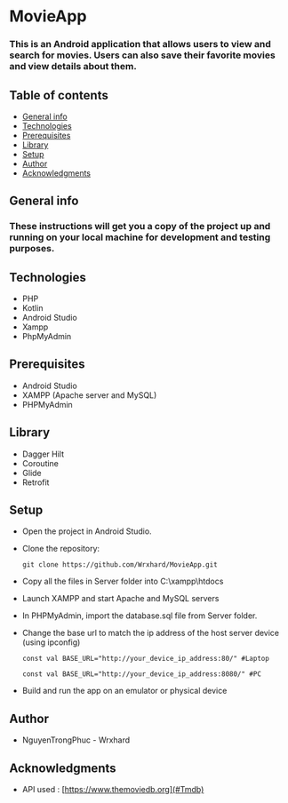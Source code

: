 # MovieApp
### This is an Android application that allows users to view and search for movies. Users can also save their favorite movies and view details about them.

## Table of contents
* [General info](#General-info)
* [Technologies](#Technologies)
* [Prerequisites](#Prerequisites)
* [Library](#Library)
* [Setup](#Setup)
* [Author](#Author)
* [Acknowledgments](#Acknowledgments)

## General info
### These instructions will get you a copy of the project up and running on your local machine for development and testing purposes.
## Technologies
- PHP
- Kotlin
- Android Studio
- Xampp
- PhpMyAdmin

## Prerequisites
- Android Studio
- XAMPP (Apache server and MySQL)
- PHPMyAdmin

## Library
- Dagger Hilt
- Coroutine
- Glide
- Retrofit

## Setup
- Open the project in Android Studio.
- Clone the repository:

    ```
    git clone https://github.com/Wrxhard/MovieApp.git
    ```

- Copy all the files in Server folder into C:\xampp\htdocs
- Launch XAMPP and start Apache and MySQL servers
- In PHPMyAdmin, import the database.sql file from Server folder.
- Change the base url to match the ip address of the host server device (using ipconfig)

    ```
    const val BASE_URL="http://your_device_ip_address:80/" #Laptop
    ```
    
    ```
    const val BASE_URL="http://your_device_ip_address:8080/" #PC
    ```

    
- Build and run the app on an emulator or physical device

## Author
- NguyenTrongPhuc - Wrxhard

## Acknowledgments
- API used : [https://www.themoviedb.org](#Tmdb)
